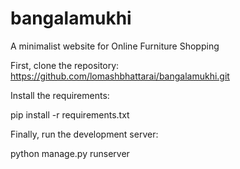 # bangalamukhi


A minimalist website for Online Furniture Shopping 


First, clone the repository:
https://github.com/lomashbhattarai/bangalamukhi.git

Install the requirements:

pip install -r requirements.txt

Finally, run the development server:

python manage.py runserver
